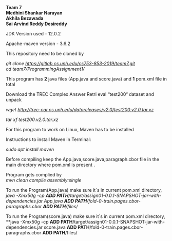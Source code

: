 ****Team 7****  
**Medhini Shankar Narayan  
Akhila Bezawada  
Sai Arvind Reddy Desireddy**  



JDK Version used - 12.0.2

Apache-maven version - 3.6.2

This repository need to be cloned by 

*git clone https://gitlab.cs.unh.edu/cs753-853-2019/team7.git  
cd team7/ProgrammingAssignment1/*

This program has **2** java files (App.java and score.java) and **1** pom.xml file in total

Download the TREC Complex Answer Retri
eval “test200“ dataset and unpack

*wget http://trec-car.cs.unh.edu/datareleases/v2.0/test200.v2.0.tar.xz*

*tar xf test200.v2.0.tar.xz*


For this program to work on Linux, Maven has to be installed

Instructions to install Maven in Terminal:

*sudo apt install maven*

Before compiling keep the App.java,score.java,paragraph.cbor file in the main directory where pom.xml is present .

Program gets complied by  
*mvn clean compile assembly:single*

To run the Program(App.java) make sure it`s in current pom.xml directory,  
*java -Xmx50g -cp **ADD PATH**/target/assign01-0.0.1-SNAPSHOT-jar-with-dependencies.jar App.java **ADD PATH**/fold-0-train.pages.cbor-paragraphs.cbor **ADD PATH**/files/*

To run the Program(score.java) make sure it`s in current pom.xml directory,  
**java -Xmx50g -cp **ADD PATH**/target/assign01-0.0.1-SNAPSHOT-jar-with-dependencies.jar score.java **ADD PATH**/fold-0-train.pages.cbor-paragraphs.cbor **ADD PATH**/files/
